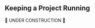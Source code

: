 Keeping a Project Running
-------------------------

:construction: UNDER CONSTRUCTION :construction:
